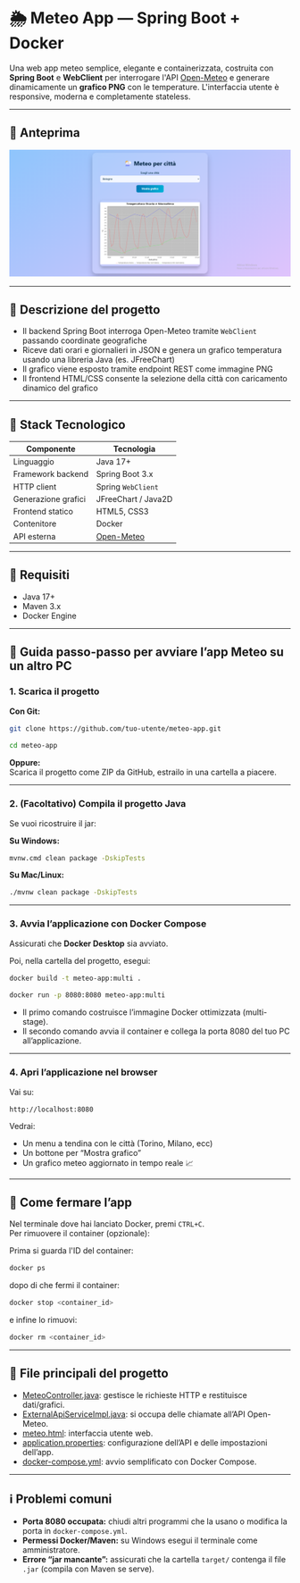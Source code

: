 # 🌦️ Meteo App — Spring Boot + Docker

Una web app meteo semplice, elegante e containerizzata, costruita con **Spring Boot** e **WebClient** per interrogare l'API [Open-Meteo](https://open-meteo.com/) e generare dinamicamente un **grafico PNG** con le temperature. L'interfaccia utente è responsive, moderna e completamente stateless.

---

## 📸 Anteprima

![Anteprima interfaccia](docs/preview.png)

---

## 🧠 Descrizione del progetto

- Il backend Spring Boot interroga Open-Meteo tramite `WebClient` passando coordinate geografiche
- Riceve dati orari e giornalieri in JSON e genera un grafico temperatura usando una libreria Java (es. JFreeChart)
- Il grafico viene esposto tramite endpoint REST come immagine PNG
- Il frontend HTML/CSS consente la selezione della città con caricamento dinamico del grafico

---

## 🧰 Stack Tecnologico

| Componente         | Tecnologia                      |
|--------------------|----------------------------------|
| Linguaggio         | Java 17+                         |
| Framework backend  | Spring Boot 3.x                  |
| HTTP client        | Spring `WebClient`               |
| Generazione grafici| JFreeChart / Java2D              |
| Frontend statico   | HTML5, CSS3                      |
| Contenitore        | Docker                           |
| API esterna        | [Open-Meteo](https://open-meteo.com/) |

---

## 📂 Requisiti

- Java 17+
- Maven 3.x
- Docker Engine

---

## 🚦 Guida passo-passo per avviare l’app Meteo su un altro PC

### 1. Scarica il progetto

**Con Git:**
```bash
git clone https://github.com/tuo-utente/meteo-app.git
```
```bash
cd meteo-app
```
**Oppure:**  
Scarica il progetto come ZIP da GitHub, estrailo in una cartella a piacere.

---

### 2. (Facoltativo) Compila il progetto Java

Se vuoi ricostruire il jar:

**Su Windows:**
```bash
mvnw.cmd clean package -DskipTests
```
**Su Mac/Linux:**
```bash
./mvnw clean package -DskipTests
```

---

### 3. Avvia l’applicazione con Docker Compose

Assicurati che **Docker Desktop** sia avviato.

Poi, nella cartella del progetto, esegui:

```bash
docker build -t meteo-app:multi .
```
```bash
docker run -p 8080:8080 meteo-app:multi
```

- Il primo comando costruisce l’immagine Docker ottimizzata (multi-stage).
- Il secondo comando avvia il container e collega la porta 8080 del tuo PC all’applicazione.

---

### 4. Apri l’applicazione nel browser

Vai su:
```
http://localhost:8080
```
Vedrai:
- Un menu a tendina con le città (Torino, Milano, ecc)
- Un bottone per “Mostra grafico”
- Un grafico meteo aggiornato in tempo reale 📈

---

## 🛑 Come fermare l’app

Nel terminale dove hai lanciato Docker, premi `CTRL+C`.  
Per rimuovere il container (opzionale):

Prima si guarda l'ID del container:
```bash
docker ps   
```
dopo di che fermi il container:
```bash
docker stop <container_id>
```
e infine lo rimuovi:
```bash
docker rm <container_id>
```

---

## 🔎 File principali del progetto

- [MeteoController.java](src/main/java/com/vale/meteo/controller/MeteoController.java): gestisce le richieste HTTP e restituisce dati/grafici.
- [ExternalApiServiceImpl.java](src/main/java/com/vale/meteo/service/ExternalApiServiceImpl.java): si occupa delle chiamate all’API Open-Meteo.
- [meteo.html](src/main/resources/templates/meteo.html): interfaccia utente web.
- [application.properties](src/main/resources/application.properties): configurazione dell’API e delle impostazioni dell’app.
- [docker-compose.yml](docker-compose.yml): avvio semplificato con Docker Compose.

---

## ℹ️ Problemi comuni

- **Porta 8080 occupata:** chiudi altri programmi che la usano o modifica la porta in `docker-compose.yml`.
- **Permessi Docker/Maven:** su Windows esegui il terminale come amministratore.
- **Errore “jar mancante”:** assicurati che la cartella `target/` contenga il file `.jar` (compila con Maven se serve).
